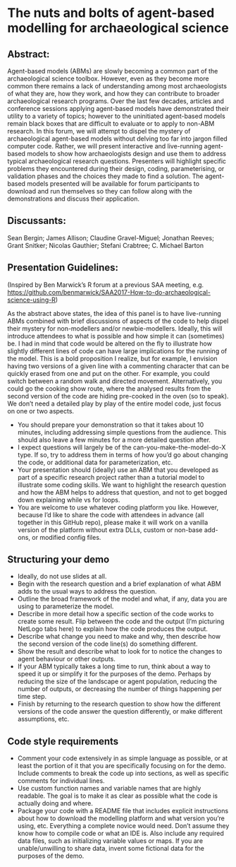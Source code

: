 # The nuts and bolts of agent-based modelling for archaeological science

## Abstract: 
Agent-based models (ABMs) are slowly becoming a common part of the archaeological science toolbox. However, even as they become more common there remains a lack of understanding among most archaeologists of what they are, how they work, and how they can contribute to broader archaeological research programs. Over the last few decades, articles and conference sessions applying agent-based models have demonstrated their utility to a variety of topics; however to the uninitiated agent-based models remain black boxes that are difficult to evaluate or to apply to non-ABM research. In this forum, we will attempt to dispel the mystery of archaeological agent-based models without delving too far into jargon filled computer code. Rather, we will present interactive and live-running agent-based models to show how archaeologists design and use them to address typical archaeological research questions. Presenters will highlight specific problems they encountered during their design, coding, parameterising, or validation phases and the choices they made to find a solution. The agent-based models presented will be available for forum participants to download and run themselves so they can follow along with the demonstrations and discuss their application.

## Discussants: 
Sean Bergin; James Allison; Claudine Gravel-Miguel; Jonathan Reeves; Grant Snitker; Nicolas Gauthier; Stefani Crabtree; C. Michael Barton

## Presentation Guidelines: 
(Inspired by Ben Marwick’s R forum at a previous SAA meeting, e.g. https://github.com/benmarwick/SAA2017-How-to-do-archaeological-science-using-R)

As the abstract above states, the idea of this panel is to have live-running ABMs combined with brief discussions of aspects of the code to help dispel their mystery for non-modellers and/or newbie-modellers. Ideally, this will introduce attendees to what is possible and how simple it can (sometimes) be. I had in mind that code would be altered on the fly to illustrate how slightly different lines of code can have large implications for the running of the model. This is a bold proposition I realize, but for example, I envision having two versions of a given line with a commenting character that can be quickly erased from one and put on the other. For example, you could switch between a random walk and directed movement. Alternatively, you could go the cooking show route, where the analysed results from the second version of the code are hiding pre-cooked in the oven (so to speak). We don’t need a detailed play by play of the entire model code, just focus on one or two aspects.
*	You should prepare your demonstration so that it takes about 10 minutes, including addressing simple questions from the audience. This should also leave a few minutes for a more detailed question after.
  *	I expect questions will largely be of the can-you-make-the-model-do-X type. If so, try to address them in terms of how you’d go about changing the code, or additional data for parameterization, etc.
*	Your presentation should (ideally) use an ABM that you developed as part of a specific research project rather than a tutorial model to illustrate some coding skills. We want to highlight the research question and how the ABM helps to address that question, and not to get bogged down explaining while vs for loops.
*	You are welcome to use whatever coding platform you like. However, because I’d like to share the code with attendees in advance (all together in this GitHub repo), please make it will work on a vanilla version of the platform without extra DLLs, custom or non-base add-ons, or modified config files.

## Structuring your demo
*	Ideally, do not use slides at all.
*	Begin with the research question and a brief explanation of what ABM adds to the usual ways to address the question. 
*	Outline the broad framework of the model and what, if any, data you are using to parameterize the model.
*	Describe in more detail how a specific section of the code works to create some result. Flip between the code and the output (I’m picturing NetLogo tabs here) to explain how the code produces the output.
*	Describe what change you need to make and why, then describe how the second version of the code line(s) do something different. 
*	Show the result and describe what to look for to notice the changes to agent behaviour or other outputs.
*	If your ABM typically takes a long time to run, think about a way to speed it up or simplify it for the purposes of the demo. Perhaps by reducing the size of the landscape or agent population, reducing the number of outputs, or decreasing the number of things happening per time step. 
*	Finish by returning to the research question to show how the different versions of the code answer the question differently, or make different assumptions, etc.

## Code style requirements
*	Comment your code extensively in as simple language as possible, or at least the portion of it that you are specifically focusing on for the demo. Include comments to break the code up into sections, as well as specific comments for individual lines.
*	Use custom function names and variable names that are highly readable. The goal is to make it as clear as possible what the code is actually doing and where.
*	Package your code with a README file that includes explicit instructions about how to download the modelling platform and what version you’re using, etc. Everything a complete novice would need. Don’t assume they know how to compile code or what an IDE is. Also include any required data files, such as initializing variable values or maps. If you are unable/unwilling to share data, invent some fictional data for the purposes of the demo.
